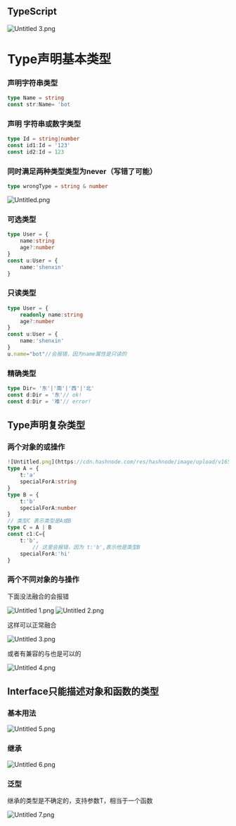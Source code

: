 ## TypeScript


![Untitled 3.png](https://cdn.hashnode.com/res/hashnode/image/upload/v1650261793885/Qy4zpb-Pe.png)
# Type声明基本类型

### 声明字符串类型

```typescript
type Name = string
const str:Name= 'bot
```

### 声明 字符串或数字类型

```typescript
type Id = string|number
const id1:Id = '123'
const id2:Id = 123 
```

### 同时满足两种类型类型为never（写错了可能）

```typescript
type wrongType = string & number
```
![Untitled.png](https://cdn.hashnode.com/res/hashnode/image/upload/v1650261645531/CYJ2m-aza.png)

### 可选类型

```typescript
type User = {
	name:string
	age?:number
}
const u:User = {
	name:'shenxin'
}
```

### 只读类型

```typescript
type User = {
	readonly name:string
	age?:number
}
const u:User = {
	name:'shenxin'
}
u.name="bot"//会报错，因为name属性是只读的
```

### 精确类型

```typescript
type Dir= '东'|'南'|'西'|'北'
const d:Dir = '东'// ok!
const d:Dir = '难'// error!
```

## Type声明复杂类型

### 两个对象的或操作

```typescript
![Untitled.png](https://cdn.hashnode.com/res/hashnode/image/upload/v1650261636943/QSn-zuaJg.png)
type A = {
    t:'a'
    specialForA:string
}
type B = {
    t:'b'
    specialForA:number
}
// 类型C 表示类型是A或B
type C = A | B
const c1:C={
    t:'b',
		// 这里会报错，因为 t:'b',表示他是类型B
    specialForA:'hi'
}
```

### 两个不同对象的与操作

下面没法融合的会报错


![Untitled 1.png](https://cdn.hashnode.com/res/hashnode/image/upload/v1650261758651/AfnJV_DMi.png)
![Untitled 2.png](https://cdn.hashnode.com/res/hashnode/image/upload/v1650261766619/_BKOgFuQC.png)

这样可以正常融合

![Untitled 3.png](https://cdn.hashnode.com/res/hashnode/image/upload/v1650261805492/8T7J2pqEz1.png)


或者有兼容的与也是可以的

![Untitled 4.png](https://cdn.hashnode.com/res/hashnode/image/upload/v1650261821846/NoyCA6iav.png)


## Interface只能描述对象和函数的类型

### 基本用法


![Untitled 5.png](https://cdn.hashnode.com/res/hashnode/image/upload/v1650261875473/IzVEKHmZG.png)

### 继承


![Untitled 6.png](https://cdn.hashnode.com/res/hashnode/image/upload/v1650261886491/yfnzmRKRK.png)

### 泛型

继承的类型是不确定的，支持参数T，相当于一个函数

![Untitled 7.png](https://cdn.hashnode.com/res/hashnode/image/upload/v1650261902547/6qTZvQcpJ.png)
